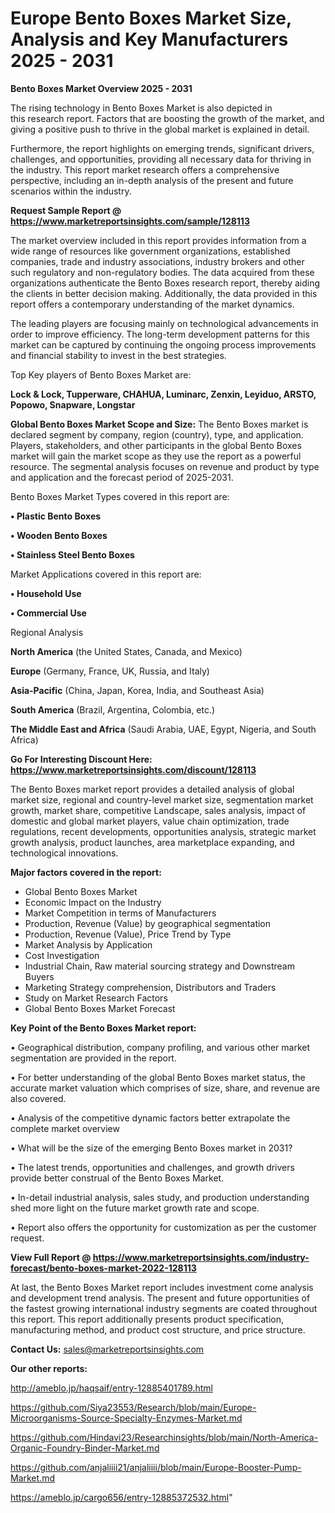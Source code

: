 # Europe Bento Boxes Market Size, Analysis and Key Manufacturers 2025 - 2031

<Strong> Bento Boxes Market Overview 2025 - 2031</strong>

The rising technology in Bento Boxes Market is also depicted in this research report. Factors that are boosting the growth of the market, and giving a positive push to thrive in the global market is explained in detail.

Furthermore, the report highlights on emerging trends, significant drivers, challenges, and opportunities, providing all necessary data for thriving in the industry. This report market research offers a comprehensive perspective, including an in-depth analysis of the present and future scenarios within the industry.

<strong>Request Sample Report @ <a href=https://www.marketreportsinsights.com/sample/128113>https://www.marketreportsinsights.com/sample/128113</a></strong>

The market overview included in this report provides information from a wide range of resources like government organizations, established companies, trade and industry associations, industry brokers and other such regulatory and non-regulatory bodies. The data acquired from these organizations authenticate the Bento Boxes research report, thereby aiding the clients in better decision making. Additionally, the data provided in this report offers a contemporary understanding of the market dynamics.

The leading players are focusing mainly on technological advancements in order to improve efficiency. The long-term development patterns for this market can be captured by continuing the ongoing process improvements and financial stability to invest in the best strategies.

Top Key players of Bento Boxes Market are:

<strong>Lock & Lock, Tupperware, CHAHUA, Luminarc, Zenxin, Leyiduo, ARSTO, Popowo, Snapware, Longstar</strong>

<strong><b>Global Bento Boxes Market Scope and Size:</b></strong>
The Bento Boxes market is declared segment by company, region (country), type, and application. Players, stakeholders, and other participants in the global Bento Boxes market will gain the market scope as they use the report as a powerful resource. The segmental analysis focuses on revenue and product by type and application and the forecast period of 2025-2031.

Bento Boxes Market Types covered in this report are:

<strong>• Plastic Bento Boxes

• Wooden Bento Boxes

• Stainless Steel Bento Boxes</strong>

Market Applications covered in this report are:

<strong>• Household Use

• Commercial Use</strong> 

Regional Analysis

<strong>North America</strong> (the United States, Canada, and Mexico)

<strong>Europe</strong> (Germany, France, UK, Russia, and Italy)

<strong>Asia-Pacific</strong> (China, Japan, Korea, India, and Southeast Asia)

<strong>South America</strong> (Brazil, Argentina, Colombia, etc.)

<strong>The Middle East and Africa</strong> (Saudi Arabia, UAE, Egypt, Nigeria, and South Africa)

<strong>Go For Interesting Discount Here: <a href=https://www.marketreportsinsights.com/discount/128113>https://www.marketreportsinsights.com/discount/128113</a></strong>

The Bento Boxes market report provides a detailed analysis of global market size, regional and country-level market size, segmentation market growth, market share, competitive Landscape, sales analysis, impact of domestic and global market players, value chain optimization, trade regulations, recent developments, opportunities analysis, strategic market growth analysis, product launches, area marketplace expanding, and technological innovations.

<strong><b>Major factors covered in the report:</b></strong>
<ul>
  <li>Global Bento Boxes Market </li>
  <li>Economic Impact on the Industry</li>
  <li>Market Competition in terms of Manufacturers</li>
  <li>Production, Revenue (Value) by geographical segmentation</li>
  <li>Production, Revenue (Value), Price Trend by Type</li>
  <li>Market Analysis by Application</li>
  <li>Cost Investigation</li>
  <li>Industrial Chain, Raw material sourcing strategy and Downstream Buyers</li>
  <li>Marketing Strategy comprehension, Distributors and Traders</li>
  <li>Study on Market Research Factors</li>
  <li>Global Bento Boxes Market Forecast</li>
</ul>

<strong><b>Key Point of the Bento Boxes Market report:</b></strong>

• Geographical distribution, company profiling, and various other market segmentation are provided in the report.

• For better understanding of the global Bento Boxes market status, the accurate market valuation which comprises of size, share, and revenue are also covered.

• Analysis of the competitive dynamic factors better extrapolate the complete market overview

• What will be the size of the emerging Bento Boxes market in 2031?

• The latest trends, opportunities and challenges, and growth drivers provide better construal of the Bento Boxes Market.

• In-detail industrial analysis, sales study, and production understanding shed more light on the future market growth rate and scope.

• Report also offers the opportunity for customization as per the customer request.

<strong><b>View Full Report @ <a href=https://www.marketreportsinsights.com/industry-forecast/bento-boxes-market-2022-128113>https://www.marketreportsinsights.com/industry-forecast/bento-boxes-market-2022-128113</a></b></strong>


At last, the Bento Boxes Market report includes investment come analysis and development trend analysis. The present and future opportunities of the fastest growing international industry segments are coated throughout this report. This report additionally presents product specification, manufacturing method, and product cost structure, and price structure.

<strong>Contact Us:</strong>
sales@marketreportsinsights.com

<strong>Our other reports:</strong>

<a href=http://ameblo.jp/haqsaif/entry-12885401789.html>http://ameblo.jp/haqsaif/entry-12885401789.html</a>

<a href=https://github.com/Siya23553/Research/blob/main/Europe-Microorganisms-Source-Specialty-Enzymes-Market.md>https://github.com/Siya23553/Research/blob/main/Europe-Microorganisms-Source-Specialty-Enzymes-Market.md</a>

<a href=https://github.com/Hindavi23/Researchinsights/blob/main/North-America-Organic-Foundry-Binder-Market.md>https://github.com/Hindavi23/Researchinsights/blob/main/North-America-Organic-Foundry-Binder-Market.md</a>

<a href=https://github.com/anjaliiii21/anjaliiii/blob/main/Europe-Booster-Pump-Market.md>https://github.com/anjaliiii21/anjaliiii/blob/main/Europe-Booster-Pump-Market.md</a>

<a href=https://ameblo.jp/cargo656/entry-12885372532.html>https://ameblo.jp/cargo656/entry-12885372532.html</a>"
